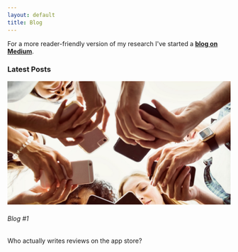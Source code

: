 ```yaml
---
layout: default
title: Blog
---
```

<div class="mb-4"> 
For a more reader-friendly version of my research I've started a <a href="https://medium.com/@james-tizard" target="_blank" style="font-weight:bold">blog on Medium</a>.
</div>

<h3>Latest Posts</h3>

<div class=" col-3 mt-4 mb-5">
      <div class="card bg-primary text-white bg-info" >
  <img class="card-img-top" src="imgs\blog_image_1.png" alt="Card image cap">
  <div class="card-body">
  <h6 class="card-title">Blog #1 </h6>
  <!-- <p class="card-text">Who actually writes reviews on the app store?</p> -->
  Who actually writes reviews on the app store?
  <a href="https://medium.com/@james-tizard/who-actually-writes-reviews-on-the-app-store-and-software-forums-d5a492be3fc0" target="_blank"  class="stretched-link"></a>
    <!-- <h5 class="card-title">Card title</h5> -->
    <!-- <a href="https://medium.com/@james-tizard/who-actually-writes-reviews-on-the-app-store-and-software-forums-d5a492be3fc0" target="_blank" style="font-weight:bold">Who actually writes reviews on the app store?</a> -->
    <!-- <a href="#" class="btn btn-primary">Go somewhere</a> -->
  </div>
</div>
</div>



